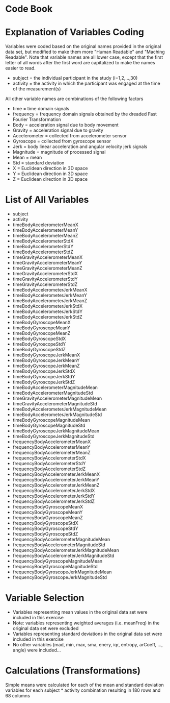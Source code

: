 Code Book
=========================

Explanation of Variables Coding
===============================

Variables were coded based on the original names provided in the original data set, but modified to make
them more "Human Readable" and "Maching Readable".  Note that variable names are all lower case, except that 
the first letter of all words after the first word are capitalized to make the names easier to read.

* subject = the individual participant in the study (i=1,2,...,30)
* activity = the activity in which the participant was engaged at the time of the measurement(s)

All other variable names are combinations of the following factors

* time = time domain signals
* frequency = frequency domain signals obtained by the dreaded Fast Fourier Transformation
* Body = acceleration signal due to body movement
* Gravity = acceleration signal due to gravity
* Accelerometer = collected from accelerometer sensor
* Gyroscope = collected from gyroscope sensor
* Jerk = body linear acceleration and angular velocity jerk signals
* Magnitude = magnitude of processed signal
* Mean = mean
* Std = standard deviation
* X = Euclidean direction in 3D space
* Y = Euclidean direction in 3D space
* Z = Euclidean direction in 3D space


List of All Variables
======================

* subject
* activity	
* timeBodyAccelerometerMeanX	
* timeBodyAccelerometerMeanY	
* timeBodyAccelerometerMeanZ	
* timeBodyAccelerometerStdX	
* timeBodyAccelerometerStdY	
* timeBodyAccelerometerStdZ	
* timeGravityAccelerometerMeanX	
* timeGravityAccelerometerMeanY	
* timeGravityAccelerometerMeanZ	
* timeGravityAccelerometerStdX	
* timeGravityAccelerometerStdY	
* timeGravityAccelerometerStdZ	
* timeBodyAccelerometerJerkMeanX	
* timeBodyAccelerometerJerkMeanY	
* timeBodyAccelerometerJerkMeanZ	
* timeBodyAccelerometerJerkStdX	
* timeBodyAccelerometerJerkStdY	
* timeBodyAccelerometerJerkStdZ	
* timeBodyGyroscopeMeanX	
* timeBodyGyroscopeMeanY	
* timeBodyGyroscopeMeanZ	
* timeBodyGyroscopeStdX	
* timeBodyGyroscopeStdY	
* timeBodyGyroscopeStdZ	
* timeBodyGyroscopeJerkMeanX	
* timeBodyGyroscopeJerkMeanY	
* timeBodyGyroscopeJerkMeanZ	
* timeBodyGyroscopeJerkStdX	
* timeBodyGyroscopeJerkStdY	
* timeBodyGyroscopeJerkStdZ	
* timeBodyAccelerometerMagnitudeMean	
* timeBodyAccelerometerMagnitudeStd	
* timeGravityAccelerometerMagnitudeMean	
* timeGravityAccelerometerMagnitudeStd	
* timeBodyAccelerometerJerkMagnitudeMean	
* timeBodyAccelerometerJerkMagnitudeStd	
* timeBodyGyroscopeMagnitudeMean	
* timeBodyGyroscopeMagnitudeStd	
* timeBodyGyroscopeJerkMagnitudeMean	
* timeBodyGyroscopeJerkMagnitudeStd	
* frequencyBodyAccelerometerMeanX	
* frequencyBodyAccelerometerMeanY	
* frequencyBodyAccelerometerMeanZ	
* frequencyBodyAccelerometerStdX	
* frequencyBodyAccelerometerStdY	
* frequencyBodyAccelerometerStdZ	
* frequencyBodyAccelerometerJerkMeanX	
* frequencyBodyAccelerometerJerkMeanY	
* frequencyBodyAccelerometerJerkMeanZ	
* frequencyBodyAccelerometerJerkStdX	
* frequencyBodyAccelerometerJerkStdY	
* frequencyBodyAccelerometerJerkStdZ	
* frequencyBodyGyroscopeMeanX	
* frequencyBodyGyroscopeMeanY	
* frequencyBodyGyroscopeMeanZ	
* frequencyBodyGyroscopeStdX	
* frequencyBodyGyroscopeStdY	
* frequencyBodyGyroscopeStdZ	
* frequencyBodyAccelerometerMagnitudeMean	
* frequencyBodyAccelerometerMagnitudeStd	
* frequencyBodyAccelerometerJerkMagnitudeMean	
* frequencyBodyAccelerometerJerkMagnitudeStd	
* frequencyBodyGyroscopeMagnitudeMean	
* frequencyBodyGyroscopeMagnitudeStd	
* frequencyBodyGyroscopeJerkMagnitudeMean	
* frequencyBodyGyroscopeJerkMagnitudeStd



Variable Selection
===================

* Variables representing mean values in the original data set were included in this exercise
* Note: variables representing weighted averages (i.e. meanFreq) in the original data set were excluded
* Variables representing standard deviations in the original data set were included in this exercise
* No other variables (mad, min, max, sma, enery, iqr, entropy, arCoeff, ..., angle) were included...




Calculations (Transformations)
===============================

Simple means were calculated for each of the mean and standard deviation variables for each subject * activity combination
resulting in 180 rows and 68 columns